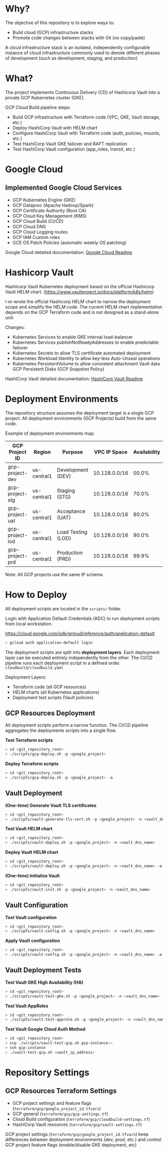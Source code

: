 <!-- @format -->

# Why?

The objective of this repository is to explore ways to:

- Build cloud (GCP) infrastructure stacks
- Promote code changes between stacks with Git (no copy/paste)

A cloud infrastructure stack is an isolated, independently configurable instance of cloud infrastructure commonly used to denote different phases of development (such as development, staging, and production)

# What?

The project implements Continuous Delivery (CD) of Hashicorp Vault into a private GCP Kubernetes cluster (GKE).

GCP Cloud Build pipeline steps:

- Build GCP infrastructure with Terraform code (VPC, GKE, Vault storage, etc.)
- Deploy HashiCorp Vault with HELM chart
- Configure HashiCorp Vault with Terraform code (auth, policies, mounts, etc.)
- Test HashiCorp Vault GKE failover and RAFT replication
- Test HashiCorp Vault configuration (app_roles, transit, etc.)

# Google Cloud

## Implemented Google Cloud Services

- GCP Kubernetes Engine (GKE)
- GCP Dataproc (Apache Hadoop/Spark)
- GCP Certificate Authority (Root CA)
- GCP Cloud Key Management (KMS)
- GCP Cloud Build (CI/CD)
- GCP Cloud DNS
- GCP Cloud Logging routes
- GCP IAM Custom roles
- GCE OS Patch Policies (automatic weekly OS patching)

Google Cloud detailed documentation: [Google Cloud Readme](docs/google-cloud.md)

# Hashicorp Vault

Hashicorp Vault Kubernetes deployment based on the official Hashicorp Vault HELM chart. (https://www.vaultproject.io/docs/platform/k8s/helm)

I re-wrote the official Hashicorp HELM chart to narrow the deployment scope and simplify the HELM code. The current HELM chart implementation depends on the GCP Terraform code and is not designed as a stand-alone unit.

Changes:

- Kubernetes Services to enable GKE internal load-balancer
- Kubernetes Services publishNotReadyAddresses to enable predictable failover
- Kubernetes Secrets to allow TLS certificate automated deployment
- Kubernetes Workload Identity to allow key-less Auto-Unseal operations
- Kubernetes PersistentVolume to allow consistent attachment Vault data GCP Persistent Disks (GCP Snapshot Policy)

HashiCorp Vault detailed documentation: [HashiCorp Vault Readme](docs/hashicorp-vault.md)

# Deployment Environments

The repository structure assumes the deployment target is a single GCP project. All deployment environments (GCP Projects) build from the same code.

Example of deployment environments map:

| GCP Project ID  | Region      | Purpose            | VPC IP Space  | Availability |
| --------------- | ----------- | ------------------ | ------------- | ------------ |
| gcp-project-dev | us-central1 | Development (DEV)  | 10.128.0.0/16 | 00.0%        |
| gcp-project-stg | us-central1 | Staging (STG)      | 10.128.0.0/16 | 70.0%        |
| gcp-project-uat | us-central1 | Acceptance (UAT)   | 10.128.0.0/16 | 80.0%        |
| gcp-project-lod | us-central1 | Load Testing (LOD) | 10.128.0.0/16 | 90.0%        |
| gcp-project-prd | us-central1 | Production (PRD)   | 10.128.0.0/16 | 99.9%        |

Note: All GCP projects use the same IP schema

# How to Deploy

All deployment scripts are located in the `scripts/` folder.

Login with Application Default Credentials (ADC) to run deployment scripts from local workstation.

https://cloud.google.com/sdk/gcloud/reference/auth/application-default

```bash
> gcloud auth application-default login
```

The deployment scripts are split into **deployment layers**. Each deployment layer can be executed entirely independently from the other. The CI/CD pipeline runs each deployment script in a defined order. `cloudbuild/cloudbuild.yaml`

Deployment Layers:

- Terraform code (all GCP resources)
- HELM charts (all Kubernetes applications)
- Deployment test scripts (Vault policies)

## GCP Resources Deployment

All deployment scripts perform a narrow function. The CI/CD pipeline aggregates the deployments scripts into a single flow.

**Test Terraform scripts**

```bash
> cd <git_repository_root>
> ./scripts/gcp-deploy.sh -p <google_project>
```

**Deploy Terraform scripts**

```bash
> cd <git_repository_root>
> ./scripts/gcp-deploy.sh -p <google_project> -a
```

## Vault Deployment

**(One-time) Generate Vault TLS certificates**

```bash
> cd <git_repository_root>
> ./scripts/vault-generate-tls-cert.sh -p <google_project> -n <vault_dns_name>
```

**Test Vault HELM chart**

```bash
> cd <git_repository_root>
> ./scripts/vault-deploy.sh -p <google_project> -n <vault_dns_name>
```

**Deploy Vault HELM chart**

```bash
> cd <git_repository_root>
> ./scripts/vault-deploy.sh -p <google_project> -n <vault_dns_name> -a
```

**(One-time) Initialize Vault**

```bash
> cd <git_repository_root>
> ./scripts/vault-init.sh -p <google_project> -n <vault_dns_name>
```

## Vault Configuration

**Test Vault configuration**

```bash
> cd <git_repository_root>
> ./scripts/vault-config.sh -p <google_project> -n <vault_dns_name>
```

**Apply Vault configuration**

```bash
> cd <git_repository_root>
> ./scripts/vault-config.sh -p <google_project> -n <vault_dns_name> -a
```

## Vault Deployment Tests

**Test Vault GKE High Availability (HA)**

```bash
> cd <git_repository_root>
> ./scripts/vault-test-gke.sh -p <google_project> -n <vault_dns_name>
```

**Test Vault AppRoles**

```bash
> cd <git_repository_root>
> ./scripts/vault-test-approle.sh -p <google_project> -n <vault_dns_name> -r <approle>
```

**Test Vault Google Cloud Auth Method**

```bash
> cd <git_repository_root>
> scp ./scripts/vault-test-gcp.sh gcp-instance:~
> ssh gcp-instance
> ./vault-test-gcp.sh <vault_ip_address>
```

# Repository Settings

## GCP Resources Terraform Settings

- GCP project settings and feature flags (`terraform/gcp/google_project_id.tfvars`)
- GCP general (`terraform/gcp/gcp-settings.tf`)
- Cloud Build configuration (`terraform/gcp/cloudbuild-settings.tf`)
- HashiCorp Vault resources (`terraform/gcp/vault-settings.tf`)

GCP project settings (`terraform/gcp/google_project_id.tfvars`) keep differences between deployment environments (dev, prod, etc.) and control GCP project feature flags (enable/disable GKE deployment, etc)
